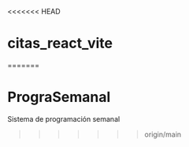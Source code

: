 <<<<<<< HEAD
# citas_react_vite
=======
# PrograSemanal
Sistema de programación semanal
>>>>>>> origin/main

